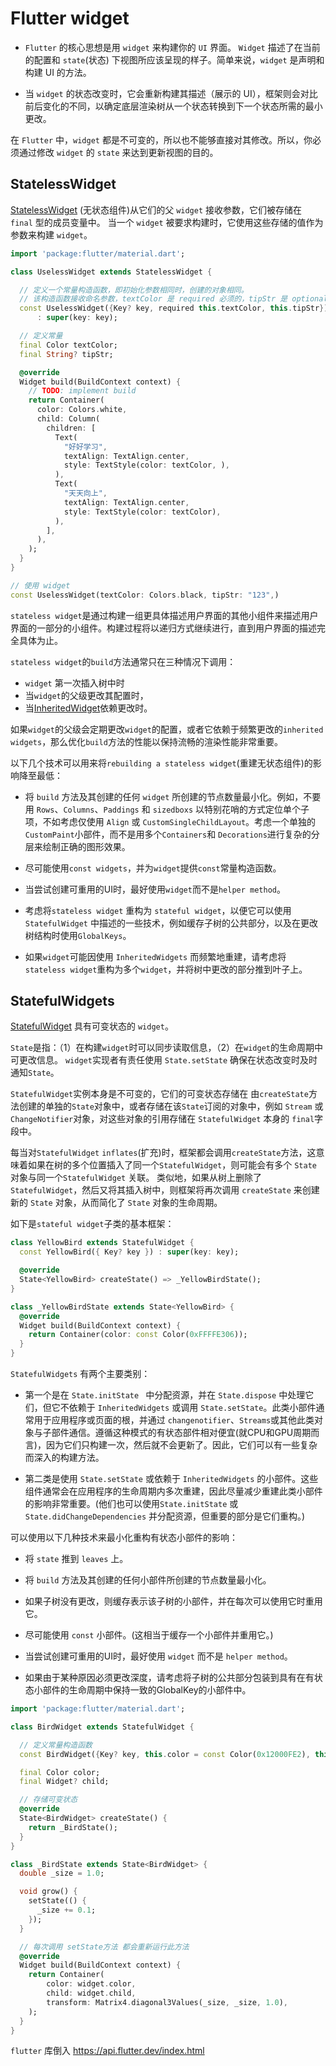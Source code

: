 # Flutter widget 

* `Flutter` 的核心思想是用 `widget` 来构建你的 `UI` 界面。 `Widget` 描述了在当前的配置和 `state`(状态) 下视图所应该呈现的样子。简单来说，`widget` 是声明和构建 UI 的方法。

* 当 `widget` 的状态改变时，它会重新构建其描述（展示的 UI），框架则会对比前后变化的不同，以确定底层渲染树从一个状态转换到下一个状态所需的最小更改。

在 `Flutter` 中，`widget` 都是不可变的，所以也不能够直接对其修改。所以，你必须通过修改 `widget` 的 `state` 来达到更新视图的目的。

## StatelessWidget

[StatelessWidget](https://api.flutter.dev/flutter/widgets/StatelessWidget-class.html) (无状态组件)从它们的父 `widget` 接收参数，它们被存储在 `final` 型的成员变量中。 当一个 `widget` 被要求构建时，它使用这些存储的值作为参数来构建 `widget`。

```Dart
import 'package:flutter/material.dart';

class UselessWidget extends StatelessWidget {

  // 定义一个常量构造函数，即初始化参数相同时，创建的对象相同。
  // 该构造函数接收命名参数，textColor 是 required 必须的，tipStr 是 optional 可选的
  const UselessWidget({Key? key, required this.textColor, this.tipStr})
      : super(key: key);

  // 定义常量
  final Color textColor;
  final String? tipStr;

  @override
  Widget build(BuildContext context) {
    // TODO: implement build
    return Container(
      color: Colors.white,
      child: Column(
        children: [
          Text(
            "好好学习",
            textAlign: TextAlign.center,
            style: TextStyle(color: textColor, ),
          ),
          Text(
            "天天向上",
            textAlign: TextAlign.center,
            style: TextStyle(color: textColor),
          ),
        ],
      ),
    );
  }
}

// 使用 widget
const UselessWidget(textColor: Colors.black, tipStr: "123",)
```

`stateless widget`是通过构建一组更具体描述用户界面的其他小组件来描述用户界面的一部分的小组件。构建过程将以递归方式继续进行，直到用户界面的描述完全具体为止。

`stateless widget`的`build`方法通常只在三种情况下调用：
* `widget` 第一次插入树中时
* 当`widget`的父级更改其配置时，
* 当[InheritedWidget](https://api.flutter.dev/flutter/widgets/InheritedWidget-class.html)依赖更改时。

如果`widget`的父级会定期更改`widget`的配置，或者它依赖于频繁更改的`inherited widgets`，那么优化`build`方法的性能以保持流畅的渲染性能非常重要。

以下几个技术可以用来将`rebuilding a stateless widget`(重建无状态组件)的影响降至最低：

* 将 `build` 方法及其创建的任何 `widget` 所创建的节点数量最小化。例如，不要用 `Rows`、`Columns`、`Paddings` 和 `sizedboxs` 以特别花哨的方式定位单个子项，不如考虑仅使用 `Align` 或 `CustomSingleChildLayout`。考虑一个单独的`CustomPaint`小部件，而不是用多个`Containers`和 `Decorations`进行复杂的分层来绘制正确的图形效果。

* 尽可能使用`const widgets`，并为`widget`提供`const`常量构造函数。

* 当尝试创建可重用的UI时，最好使用`widget`而不是`helper method`。

* 考虑将`stateless widget` 重构为 `stateful widget`，以便它可以使用 `StatefulWidget` 中描述的一些技术，例如缓存子树的公共部分，以及在更改树结构时使用`GlobalKeys`。

* 如果`widget`可能因使用 `InheritedWidgets` 而频繁地重建，请考虑将`stateless widget`重构为多个`widget`，并将树中更改的部分推到叶子上。

## StatefulWidgets

[StatefulWidget](https://api.flutter.dev/flutter/widgets/StatefulWidget-class.html) 具有可变状态的 `widget`。

`State`是指：（1）在构建`widget`时可以同步读取信息，（2）在`widget`的生命周期中可更改信息。 `widget`实现者有责任使用 `State.setState` 确保在状态改变时及时通知`State`。

`StatefulWidget`实例本身是不可变的，它们的可变状态存储在 由`createState`方法创建的单独的`State`对象中，或者存储在该`State`订阅的对象中，例如 `Stream` 或 `ChangeNotifier`对象，对这些对象的引用存储在 `StatefulWidget` 本身的 `final`字段中。

每当对`StatefulWidget` `inflates`(扩充)时，框架都会调用`createState`方法，这意味着如果在树的多个位置插入了同一个`StatefulWidget`，则可能会有多个 `State` 对象与同一个`StatefulWidget` 关联。 类似地，如果从树上删除了 `StatefulWidget`，然后又将其插入树中，则框架将再次调用 `createState` 来创建新的 `State` 对象，从而简化了 `State` 对象的生命周期。

如下是`stateful widget`子类的基本框架：

```Dart
class YellowBird extends StatefulWidget {
  const YellowBird({ Key? key }) : super(key: key);

  @override
  State<YellowBird> createState() => _YellowBirdState();
}

class _YellowBirdState extends State<YellowBird> {
  @override
  Widget build(BuildContext context) {
    return Container(color: const Color(0xFFFFE306));
  }
}
```


`StatefulWidgets` 有两个主要类别：

* 第一个是在 `State.initState ` 中分配资源，并在 `State.dispose` 中处理它们，但它不依赖于 `InheritedWidgets` 或调用 `State.setState`。此类小部件通常用于应用程序或页面的根，并通过 `changenotifier`、`Streams`或其他此类对象与子部件通信。遵循这种模式的有状态部件相对便宜(就CPU和GPU周期而言)，因为它们只构建一次，然后就不会更新了。因此，它们可以有一些复杂而深入的构建方法。

* 第二类是使用 `State.setState` 或依赖于 `InheritedWidgets` 的小部件。这些组件通常会在应用程序的生命周期内多次重建，因此尽量减少重建此类小部件的影响非常重要。(他们也可以使用`State.initState` 或 `State.didChangeDependencies` 并分配资源，但重要的部分是它们重构。)

可以使用以下几种技术来最小化重构有状态小部件的影响：

* 将 `state` 推到 `leaves` 上。

* 将 `build` 方法及其创建的任何小部件所创建的节点数量最小化。

* 如果子树没有更改，则缓存表示该子树的小部件，并在每次可以使用它时重用它。

* 尽可能使用 `const` 小部件。(这相当于缓存一个小部件并重用它。)

* 当尝试创建可重用的UI时，最好使用 `widget` 而不是 `helper method`。

* 如果由于某种原因必须更改深度，请考虑将子树的公共部分包装到具有在有状态小部件的生命周期中保持一致的GlobalKey的小部件中。

```Dart
import 'package:flutter/material.dart';

class BirdWidget extends StatefulWidget {

  // 定义常量构造函数
  const BirdWidget({Key? key, this.color = const Color(0x12000FE2), this.child}): super(key: key);

  final Color color;
  final Widget? child;

  // 存储可变状态
  @override
  State<BirdWidget> createState() {
    return _BirdState();
  }
}

class _BirdState extends State<BirdWidget> {
  double _size = 1.0;

  void grow() {
    setState(() {
      _size += 0.1;
    });
  }

  // 每次调用 setState方法 都会重新运行此方法
  @override
  Widget build(BuildContext context) {
    return Container(
        color: widget.color,
        child: widget.child,
        transform: Matrix4.diagonal3Values(_size, _size, 1.0),
    ); 
  }
}
```



`flutter` 库倒入 https://api.flutter.dev/index.html